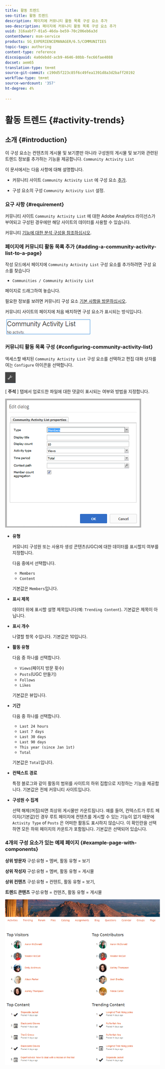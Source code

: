 ```yaml
---
title: 활동 트렌드
seo-title: 활동 트렌드
description: 페이지에 커뮤니티 활동 목록 구성 요소 추가
seo-description: 페이지에 커뮤니티 활동 목록 구성 요소 추가
uuid: 316aabf7-01a5-46da-be59-70c206eb6a3d
contentOwner: msm-service
products: SG_EXPERIENCEMANAGER/6.5/COMMUNITIES
topic-tags: authoring
content-type: reference
discoiquuid: 4a0debdd-acb9-4646-80bb-fec66fae4088
docset: aem65
translation-type: tm+mt
source-git-commit: c190d5f223c85f6c49fea1391d8a3d2baff20192
workflow-type: tm+mt
source-wordcount: '357'
ht-degree: 4%

---
```



# 활동 트렌드 {#activity-trends}

## 소개 {#introduction}

이 구성 요소는 컨텐츠의 게시물 및 보기뿐만 아니라 구성원의 게시물 및 보기와 관련된 트렌드 정보를 추가하는 기능을 제공합니다. `Community Activity List`

이 문서에서는 다음 사항에 대해 설명합니다.

* 커뮤니티 사이트 `Community Activity List` 에 구성 요소 [추가](/help/communities/overview.md#community-sites).

* 구성 요소의 구성 `Community Activity List` 설정.

### 요구 사항 {#requirement}

커뮤니티 사이트 `Community Activity List` 에 대한 Adobe Analytics 라이선스가 부여되고 구성된 경우에만 해당 사이트의 데이터를 사용할 수 있습니다.

커뮤니티 [기능에 대한 분석 구성을 참조하십시오](/help/communities/analytics.md).

### 페이지에 커뮤니티 활동 목록 추가 {#adding-a-community-activity-list-to-a-page}

작성 모드에서 페이지에 `Community Activity List` 구성 요소를 추가하려면 구성 요소를 찾습니다

* `Communities / Community Activity List`

페이지로 드래그하여 놓습니다.

필요한 정보를 보려면 커뮤니티 구성 요소 [기본 사항을 방문하십시오](/help/communities/basics.md).

커뮤니티 사이트의 페이지에 처음 배치하면 구성 요소가 표시되는 방식입니다.

![커뮤니티 활동](assets/community-activity.png)

### 커뮤니티 활동 목록 구성  {#configuring-community-activity-list}

액세스할 배치된 `Community Activity List` 구성 요소를 선택하고 편집 대화 상자를 여는 `Configure` 아이콘을 선택합니다.

![configure](assets/configure-new.png)

[ **주석** ] 탭에서 업로드한 파일에 대한 댓글이 표시되는 여부와 방법을 지정합니다.

![속성](assets/activity-list-properties.png)

* **유형**

   커뮤니티 구성원 또는 사용자 생성 콘텐츠(UGC)에 대한 데이터를 표시할지 여부를 지정합니다.

   다음 중에서 선택합니다.

   * `Members`
   * `Content`

   기본값은 `Members`입니다.

* **표시 제목**

   데이터 위에 표시할 설명 제목입니다(예: `Trending Content`).
기본값은 제목이 아닙니다.

* **표시 개수**

   나열할 항목 수입니다.
기본값은 10입니다.

* **활동 유형**

   다음 중 하나를 선택합니다.

   * `Views`(페이지 방문 횟수)
   * `Posts`(UGC 만들기)
   * `Follows`
   * `Likes`

   기본값은 뷰입니다.

* **기간**

   다음 중 하나를 선택합니다.

   * `Last 24 hours`
   * `Last 7 days`
   * `Last 30 days`
   * `Last 90 days`
   * `This year (since Jan 1st)`
   * `Total`

   기본값은 `Total`입니다.

* **컨텍스트 경로**

   특정 블로그와 같이 활동의 범위를 사이트의 하위 집합으로 지정하는 기능을 제공합니다.
기본값은 전체 커뮤니티 사이트입니다.

* **구성원 수 집계**

   선택 해제(꺼짐)되면 최상위 게시물만 카운트됩니다. 예를 들어, 컨텍스트가 루트 페이지(기본값)인 경우 루트 페이지에 컨텐츠를 게시할 수 있는 기능이 없기 때문에 `Activity Type` of `Posts` 은 어떠한 활동도 표시하지 않습니다. 이 확인란을 선택하면 모든 하위 페이지의 카운트가 포함됩니다.
기본값은 선택되어 있습니다.

### 4개의 구성 요소가 있는 예제 페이지 {#example-page-with-components}

**상위 방문자** 구성:유형 = 멤버, 활동 유형 = 보기

**상위 작성자** 구성:유형 = 멤버, 활동 유형 = 게시물

**상위 컨텐츠** 구성:유형 = 컨텐트, 활동 유형 = 보기,

**트렌드 콘텐츠** 구성:유형 = 컨텐츠, 활동 유형 = 게시물

![components](assets/activity-list-components.png)

